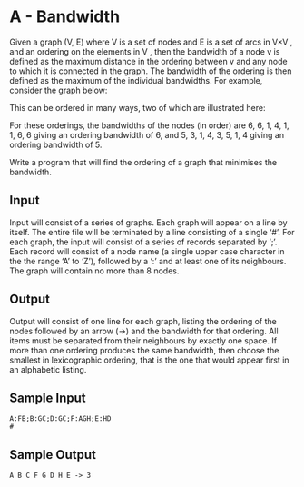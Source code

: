 # A - Bandwidth

Given a graph (V, E) where V is a set of nodes and E is a set of arcs in V×V , and an ordering on the elements in V , then the bandwidth of a node v is defined as the maximum distance in the ordering between v and any node to which it is connected in the graph. The bandwidth of the ordering is then defined as the maximum of the individual bandwidths. For example, consider the graph below:

This can be ordered in many ways, two of which are illustrated here:

For these orderings, the bandwidths of the nodes (in order) are 6, 6, 1, 4, 1, 1, 6, 6 giving an ordering bandwidth of 6, and 5, 3, 1, 4, 3, 5, 1, 4 giving an ordering bandwidth of 5.

Write a program that will find the ordering of a graph that minimises the bandwidth.


## Input

Input will consist of a series of graphs. Each graph will appear on a line by itself. The entire file will be terminated by a line consisting of a single ‘#’. For each graph, the input will consist of a series of records separated by ‘;’. Each record will consist of a node name (a single upper case character in the the range ‘A’ to ‘Z’), followed by a ‘:’ and at least one of its neighbours. The graph will contain no more than 8 nodes.

## Output

Output will consist of one line for each graph, listing the ordering of the nodes followed by an arrow (->) and the bandwidth for that ordering. All items must be separated from their neighbours by exactly one space. If more than one ordering produces the same bandwidth, then choose the smallest in lexicographic ordering, that is the one that would appear first in an alphabetic listing.

## Sample Input

```
A:FB;B:GC;D:GC;F:AGH;E:HD
#
```

## Sample Output

```
A B C F G D H E -> 3
```